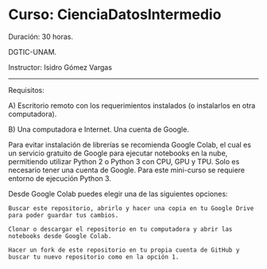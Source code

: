 # Curso: CienciaDatosIntermedio


Duración: 30 horas.

DGTIC-UNAM.

Instructor: Isidro Gómez Vargas

----

Requisitos:

A) Escritorio remoto con los requerimientos instalados (o instalarlos en otra computadora).

B)  Una computadora e Internet.
    Una cuenta de Google.

Para evitar instalación de librerías se recomienda Google Colab, el cual es un servicio gratuito de Google para ejecutar notebooks en la nube, permitiendo utilizar Python 2 o Python 3 con CPU, GPU y TPU. Solo es necesario tener una cuenta de Google. Para este mini-curso se requiere entorno de ejecución Python 3.

Desde Google Colab puedes elegir una de las siguientes opciones:

    Buscar este repositorio, abrirlo y hacer una copia en tu Google Drive para poder guardar tus cambios.

    Clonar o descargar el repositorio en tu computadora y abrir las notebooks desde Google Colab.

    Hacer un fork de este repositorio en tu propia cuenta de GitHub y buscar tu nuevo repositorio como en la opción 1.
